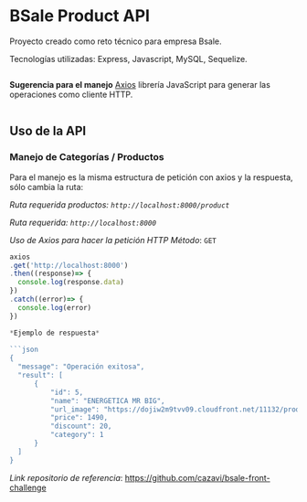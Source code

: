 # BSale Product API
  Proyecto creado como reto técnico para empresa Bsale.

Tecnologías utilizadas: Express, Javascript, MySQL, Sequelize.

```
```
**Sugerencia para el manejo**
[Axios](https://axios-http.com/) librería JavaScript para generar las operaciones como cliente HTTP.
```
```
## Uso de la API

### Manejo de Categorías / Productos

Para el manejo es la misma estructura de petición con axios y la respuesta, sólo cambia la ruta:

_Ruta requerida productos: `http://localhost:8000/product`_

  _Ruta requerida: `http://localhost:8000`_
  
  _Uso de Axios para hacer la petición HTTP_
  _Método_: `GET`
  
  ```javascript
  axios
  .get('http://localhost:8000')
  .then((response)=> {
    console.log(response.data)
  })
  .catch((error)=> {
    console.log(error)
  })

  *Ejemplo de respuesta*
    
```json
{
    "message": "Operación exitosa",
    "result": [
        {
            "id": 5,
            "name": "ENERGETICA MR BIG",
            "url_image": "https://dojiw2m9tvv09.cloudfront.net/11132/product/misterbig3308256.jpg",
            "price": 1490,
            "discount": 20,
            "category": 1
        }
    ]
}
```

*Link repositorio de referencia*: https://github.com/cazavi/bsale-front-challenge

```


